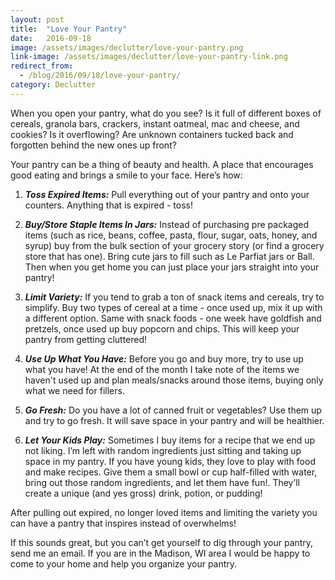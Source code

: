 ```yaml
---
layout: post
title:  "Love Your Pantry"
date:   2016-09-18
image: /assets/images/declutter/love-your-pantry.png
link-image: /assets/images/declutter/love-your-pantry-link.png
redirect_from:
  - /blog/2016/09/18/love-your-pantry/
category: Declutter
---
```


When you open your pantry, what do you see? Is it full of different boxes of cereals, granola bars, crackers, instant oatmeal, mac and cheese, and cookies? Is it overflowing? Are unknown containers tucked back and forgotten behind the new ones up front?

Your pantry can be a thing of beauty and health. A place that encourages good eating and brings a smile to your face. Here’s how:

1. ___Toss Expired Items:___ Pull everything out of your pantry and onto your counters. Anything that is expired - toss!

2. ___Buy/Store Staple Items In Jars:___ Instead of purchasing pre packaged items (such as rice, beans, coffee, pasta, flour, sugar, oats, honey, and syrup) buy from the bulk section of your grocery story (or find a grocery store that has one). Bring cute jars to fill such as Le Parfiat jars or Ball. Then when you get home you can just place your jars straight into your pantry!

3. ___Limit Variety:___  If you tend to grab a ton of snack items and cereals, try to simplify. Buy two types of cereal at a time - once used up, mix it up with a different option. Same with snack foods - one week have goldfish and pretzels, once used up buy popcorn and chips. This will keep your pantry from getting cluttered!

4. ___Use Up What You Have:___ Before you go and buy more, try to use up what you have! At the end of the month I take note of the items we haven't used up and plan meals/snacks around those items, buying only what we need for fillers.

5. ___Go Fresh:___ Do you have a lot of canned fruit or vegetables? Use them up and try to go fresh. It will save space in your pantry and will be healthier.

6. ___Let Your Kids Play:___ Sometimes I buy items for a recipe that we end up not liking. I’m left with random ingredients just sitting and taking up space in my pantry. If you have young kids, they love to play with food and make recipes. Give them a small bowl or cup half-filled with water, bring out those random ingredients, and let them have fun!. They’ll create a unique (and yes gross) drink, potion, or pudding!

After pulling out expired, no longer loved items and limiting the variety you can have a pantry that inspires instead of overwhelms!

<p class="call-to-action">If this sounds great, but you can’t get yourself to dig through your pantry, send me an email. If you are in the Madison, WI area I would be happy to come to your home and help you organize your pantry.</p>
